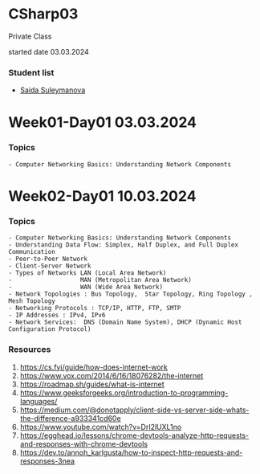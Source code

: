 # CSharp03
Private Class

started date   03.03.2024


### Student list
- [Saida Suleymanova](https://github.com/fidan-xanlarovaa/PragmatechCsharpProject)


# Week01-Day01 03.03.2024

  ### Topics
    - Computer Networking Basics: Understanding Network Components

# Week02-Day01 10.03.2024

  ### Topics
    - Computer Networking Basics: Understanding Network Components
    - Understanding Data Flow: Simplex, Half Duplex, and Full Duplex Communication
    - Peer-to-Peer Network
    - Client-Server Network 
    - Types of Networks LAN (Local Area Network)
    -                   MAN (Metropolitan Area Network)
    -                   WAN (Wide Area Network)
    - Network Topologies : Bus Topology,  Star Topology, Ring Topology , Mesh Topology
    - Networking Protocols : TCP/IP, HTTP, FTP, SMTP
    - IP Addresses : IPv4, IPv6
    - Network Services:  DNS (Domain Name System), DHCP (Dynamic Host Configuration Protocol)

 ### Resources
 
  1. https://cs.fyi/guide/how-does-internet-work
  2. https://www.vox.com/2014/6/16/18076282/the-internet
  3. https://roadmap.sh/guides/what-is-internet
  4. https://www.geeksforgeeks.org/introduction-to-programming-languages/
  5. https://medium.com/@donotapply/client-side-vs-server-side-whats-the-difference-a933341cd60e
  6. https://www.youtube.com/watch?v=DrI2lUXL1no
  7. https://egghead.io/lessons/chrome-devtools-analyze-http-requests-and-responses-with-chrome-devtools
  8. https://dev.to/annoh_karlgusta/how-to-inspect-http-requests-and-responses-3nea

    


